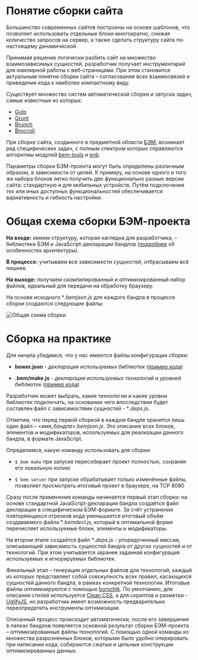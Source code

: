 # Понятие сборки сайта

Большинство современных сайтов построены на основе шаблонов, что позволяет использовать отдельные блоки многократно, снижая количество запросов на сервер, а также сделать структуру сайта по-настоящему динамической.

Принимая решение логически разбить сайт на множество взаимозависимых сущностей, разработчик получает инструментарий для ювелирной работы с веб-страницами. При этом становится актуальным понятие сборки сайта – согласования всех взаимосвязей и приведения кода к наиболее компактному виду.

Существует множество систем автоматической сборки и запуска задач, самые известные из которых:

* [Gulp](http://gulpjs.com/)
* [Grunt](http://gruntjs.com/)
* [Brunch](http://brunch.io/)
* [Broccoli](https://www.npmjs.org/package/broccoli)

При сборке сайта, созданного в предметной области [БЭМ](http://ru.bem.info/method/definitions/), возникает ряд специфических задач, с полным спектром которых справляются алгоритмы модулей [bem-tools](http://ru.bem.info/tools/bem/bem-tools/) и [enb](http://enb-make.info/). 

Параметры сборки БЭМ-проекта могут быть определены различным образом, в зависимости от целей. К примеру, на основе одного и того же набора блоков легко получить две функционально разные версии сайта: стандартную и для мобильных устройств. Путём подключения тех или иных доступных функциональностей обеспечивается вариативность и гибкость настройки.

# Общая схема сборки БЭМ-проекта

**На входе:** имеем структуру, которая наглядна для разработчика, – библиотеки БЭМ и JavaScript-декларации бандлов ([подробнее](http://ru.bem.info/tools/bem/bem-tools/tech-modules/) об особенностях архитектуры).

**В процессе:** учитываем все зависимости сущностей, отбрасываем всё лишнее.

**На выходе:** получаем скомпилированный и оптимизированный набор файлов, идеальный для передачи на обработку браузеру.

На основе исходного **.bemjson.js* для каждого бандла в процессе сборки создаются следующие файлы: 

![Общая схема сборки](http://cs616029.vk.me/v616029206/18e93/XNOPEuyQlyE.jpg)

# Сборка на практике

Для начала убедимся, что у нас имеются файлы конфигурации сборки:

*	**bower.json** - *декларация используемых библиотек* ([пример кода](https://gist.github.com/jk708/52fd36266d26f48ed080))

* **.bem/make.js** - *декларация используемых технологий и уровней библиотек* ([пример кода](https://gist.github.com/jk708/7d23d827466dc010b08a))

Разработчик может выбрать, какие технологии и какие уровни библиотек подключать, на основании чего впоследствии будет составлен файл с зависимостями сущностей - **.deps.js*.

Отметим, что перед первой сборкой в каждом бандле хранится лишь один файл – *<имя_бандла>.bemjson.js*. Это описание всех блоков, элементов и модификаторов, используемых для реализации данного бандла, в формате JavaScript.

Определимся, какую команду использовать для сборки:

* `$ bem make` при запуске пересобирает проект полностью, сохраняя его локальную копию

* `$ bem server` при запуске обрабатывает только изменённые файлы, позволяет просмотреть итоговый проект в браузере, на TCP 8080

Сразу после применения команды начинается первый этап сборки: на основе стандартной JavaScript-декларации бандла создаётся файл декларации в специфическом БЭМ-формате. За счёт устранения повторяющихся отрезков кода уменьшается итоговый объём создаваемого файла **.bemdecl.js*, который в оптимальной форме перечисляет используемые блоки, элементы и модификаторы. 

На втором этапе создаётся файл **.deps.js* - упорядоченный массив, описывающий зависимость сущностей бандла от других сущностей и от технологий. При этом учитывается заранее заданная конфигурация используемых и игнорируемых библиотек.

Финальный этап – генерация отдельных файлов для технологий, каждый из которых представляет собой совокупность всех правил, касающихся сущностей данного бандла, в рамках конкретной технологии. Итоговые файлы оптимизируются с помощью [borschik](http://ru.bem.info/tools/optimizers/borschik/). По умолчанию, для описания стилей используется [Clean CSS](http://cleancss.com/), а для скриптов и разметки - [UglifyJS](https://github.com/mishoo/UglifyJS), но разработчик имеет возможность предварительно переопределить инструменты оптимизации. 

Описанный процесс происходит автоматически, после его завершения в папках бандлов появляется основной результат сборки БЭМ-проекта – оптимизированные файлы технологий. С помощью одной команды из множества разрозненных блоков, которыми было удобно оперировать при написании кода, собираются сжатые и цельные конструкции оптимизированных данных.
